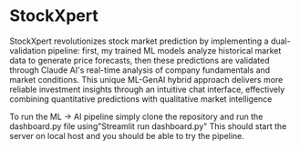 # StockXpert

StockXpert revolutionizes stock market prediction by implementing a dual-validation pipeline: first, my trained ML models analyze historical market data to generate price forecasts, then these predictions are validated through Claude AI's real-time analysis of company fundamentals and market conditions. This unique ML-GenAI hybrid approach delivers more reliable investment insights through an intuitive chat interface, effectively combining quantitative predictions with qualitative market intelligence

To run the ML -> AI pipeline simply clone the repository and run the dashboard.py file using"Streamlit run dashboard.py" This should start the server on local host and you should be able to try the pipeline.